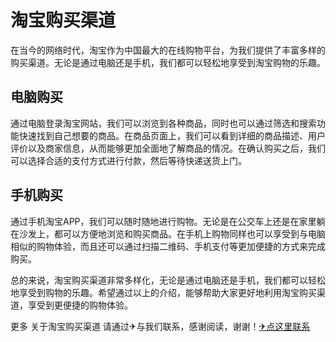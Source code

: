 # 淘宝购买渠道

在当今的网络时代，淘宝作为中国最大的在线购物平台，为我们提供了丰富多样的购买渠道。无论是通过电脑还是手机，我们都可以轻松地享受到淘宝购物的乐趣。

## 电脑购买

通过电脑登录淘宝网站，我们可以浏览到各种商品，同时也可以通过筛选和搜索功能快速找到自己想要的商品。在商品页面上，我们可以看到详细的商品描述、用户评价以及商家信息，从而能够更加全面地了解商品的情况。在确认购买之后，我们可以选择合适的支付方式进行付款，然后等待快递送货上门。

## 手机购买

通过手机淘宝APP，我们可以随时随地进行购物。无论是在公交车上还是在家里躺在沙发上，都可以方便地浏览和购买商品。在手机上购物同样也可以享受到与电脑相似的购物体验，而且还可以通过扫描二维码、手机支付等更加便捷的方式来完成购买。

总的来说，淘宝购买渠道非常多样化，无论是通过电脑还是手机，我们都可以轻松地享受到购物的乐趣。希望通过以上的介绍，能够帮助大家更好地利用淘宝购买渠道，享受到更便捷的购物体验。

更多 关于淘宝购买渠道 请通过✈与我们联系，感谢阅读，谢谢！[✈点这里联系](https://d.k02.cc)